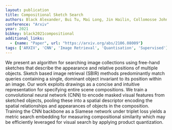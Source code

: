 ```yaml
---
layout: publication
title: Compositional Sketch Search
authors: Black Alexander, Bui Tu, Mai Long, Jin Hailin, Collomosse John
conference: "Arxiv"
year: 2021
bibkey: black2021compositional
additional_links:
  - {name: "Paper", url: "https://arxiv.org/abs/2106.08009"}
tags: ['ARXIV', 'CNN', 'Image Retrieval', 'Quantisation', 'Supervised']
---
```

<p>We present an algorithm for searching image collections using
free-hand sketches that describe the appearance and relative positions
of multiple objects. Sketch based image retrieval (SBIR) methods
predominantly match queries containing a single, dominant object
invariant to its position within an image. Our work exploits drawings as
a concise and intuitive representation for specifying entire scene
compositions. We train a convolutional neural network (CNN) to encode
masked visual features from sketched objects, pooling these into a
spatial descriptor encoding the spatial relationships and appearances of
objects in the composition. Training the CNN backbone as a Siamese
network under triplet loss yields a metric search embedding for
measuring compositional similarity which may be efficiently leveraged
for visual search by applying product quantization.</p>
